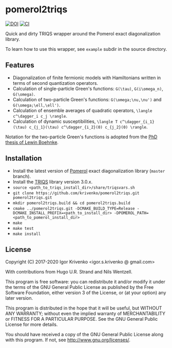 pomerol2triqs
=============

[![DOI](https://zenodo.org/badge/DOI/10.5281/zenodo.3908394.svg)](https://doi.org/10.5281/zenodo.3908394)
[![CI](https://github.com/krivenko/pomerol2triqs/actions/workflows/CI.yml/badge.svg)](https://github.com/krivenko/pomerol2triqs/actions/workflows/CI.yml)


Quick and dirty TRIQS wrapper around the Pomerol exact diagonalization library.

To learn how to use this wrapper, see `example` subdir in the source directory.

Features
--------

* Diagonalization of finite fermionic models with Hamiltonians written in terms of second quantization operators.
* Calculation of single-particle Green's functions: `G(\tau)`, `G(i\omega_n)`, `G(\omega)`.
* Calculation of two-particle Green's functions: `G(\omega;\nu,\nu')` and `G(\omega;\ell,\ell')`.
* Calculation of ensemble averages of quadratic operators, `\langle c^\dagger_i c_j \rangle`.
* Calculation of dynamic susceptibilities, `\langle T c^\dagger_{i_1}(\tau) c_{j_1}(\tau) c^\dagger_{i_2}(0) c_{j_2}(0) \rangle`.

Notation for the two-particle Green's functions is adopted from the
[PhD thesis of Lewin Boehnke](http://ediss.sub.uni-hamburg.de/volltexte/2015/7325/pdf/Dissertation.pdf).

Installation
------------

- Install the latest version of [Pomerol](http://aeantipov.github.io/pomerol/) exact diagonalization library (`master` branch).
- Install the [TRIQS](http://triqs.github.io/triqs/3.0.x/install.html) library version 3.0.x.
- `source <path_to_triqs_install_dir>/share/triqsvars.sh`
- `git clone https://github.com/krivenko/pomerol2triqs.git pomerol2triqs.git`
- `mkdir pomerol2triqs.build && cd pomerol2triqs.build`
- `cmake ../pomerol2triqs.git -DCMAKE_BUILD_TYPE=Release -DCMAKE_INSTALL_PREFIX=<path_to_install_dir> -DPOMEROL_PATH=<path_to_pomerol_install_dir>`
- `make`
- `make test`
- `make install`

License
-------

Copyright (C) 2017-2020 Igor Krivenko <igor.s.krivenko @ gmail.com>

With contributions from Hugo U.R. Strand and Nils Wentzell.

This program is free software: you can redistribute it and/or modify
it under the terms of the GNU General Public License as published by
the Free Software Foundation, either version 3 of the License, or
(at your option) any later version.

This program is distributed in the hope that it will be useful,
but WITHOUT ANY WARRANTY; without even the implied warranty of
MERCHANTABILITY or FITNESS FOR A PARTICULAR PURPOSE.  See the
GNU General Public License for more details.

You should have received a copy of the GNU General Public License
along with this program.  If not, see <http://www.gnu.org/licenses/>.
